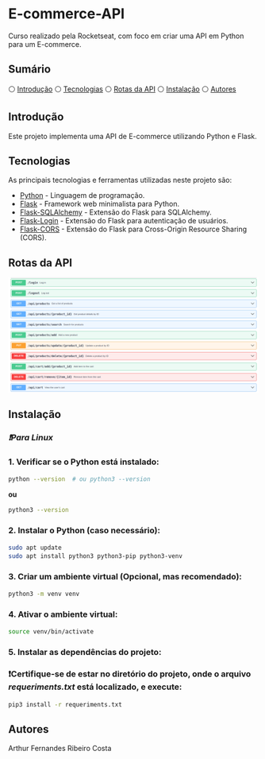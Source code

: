 # E-commerce-API

Curso realizado pela Rocketseat, com foco em criar uma API em Python para um E-commerce.

## Sumário

⚪ [Introdução](#introdução)
⚪ [Tecnologias](#tecnologias)
⚪ [Rotas da API](#rotas-da-api)
⚪ [Instalação](#instalação)
⚪ [Autores](#autores)

## Introdução

Este projeto implementa uma API de E-commerce utilizando Python e Flask.

## Tecnologias

As principais tecnologias e ferramentas utilizadas neste projeto são:

- [Python](https://www.python.org/) - Linguagem de programação.
- [Flask](https://flask.palletsprojects.com/en/3.0.x/) - Framework web minimalista para Python.
- [Flask-SQLAlchemy](https://flask-sqlalchemy.palletsprojects.com/en/latest/) - Extensão do Flask para SQLAlchemy.
- [Flask-Login](https://flask-login.readthedocs.io/en/latest/) - Extensão do Flask para autenticação de usuários.
- [Flask-CORS](https://flask-cors.readthedocs.io/en/latest/) - Extensão do Flask para Cross-Origin Resource Sharing (CORS).

## Rotas da API
![alt text](image.png)

## Instalação
### _❗Para Linux_

### 1. Verificar se o Python está instalado:

```bash
python --version  # ou python3 --version

```

**ou**

```bash
python3 --version

```

### 2. Instalar o Python (caso necessário):

```bash
sudo apt update
sudo apt install python3 python3-pip python3-venv

```

### 3. Criar um ambiente virtual (Opcional, mas recomendado):

```bash
python3 -m venv venv

```
### 4. Ativar o ambiente virtual:
```bash
source venv/bin/activate

```
### 5. Instalar as dependências do projeto:
### ❗Certifique-se de estar no diretório do projeto, onde o arquivo _requeriments.txt_ está localizado, e execute:

```bash
pip3 install -r requeriments.txt

```
## Autores
Arthur Fernandes Ribeiro Costa

